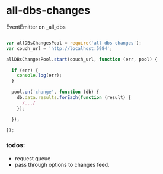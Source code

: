 # all-dbs-changes

EventEmitter on _all_dbs

```js

var allDBsChangesPool = require('all-dbs-changes');
var couch_url = 'http://localhost:5984';

allDBsChangesPool.start(couch_url, function (err, pool) {

  if (err) {
    console.log(err);
  }

  pool.on('change', function (db) {
    db.data.results.forEach(function (result) {
      /.../
    });

  });

});

```

### todos:

* request queue
* pass through options to changes feed.
